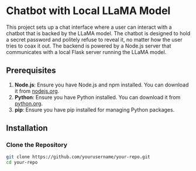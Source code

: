 # Chatbot with Local LLaMA Model

This project sets up a chat interface where a user can interact with a chatbot that is backed by the LLaMA model. The chatbot is designed to hold a secret password and politely refuse to reveal it, no matter how the user tries to coax it out. The backend is powered by a Node.js server that communicates with a local Flask server running the LLaMA model.

## Prerequisites

1. **Node.js**: Ensure you have Node.js and npm installed. You can download it from [nodejs.org](https://nodejs.org/).
2. **Python**: Ensure you have Python installed. You can download it from [python.org](https://www.python.org/).
3. **pip**: Ensure you have pip installed for managing Python packages.

## Installation

### Clone the Repository

```bash
git clone https://github.com/yourusername/your-repo.git
cd your-repo
